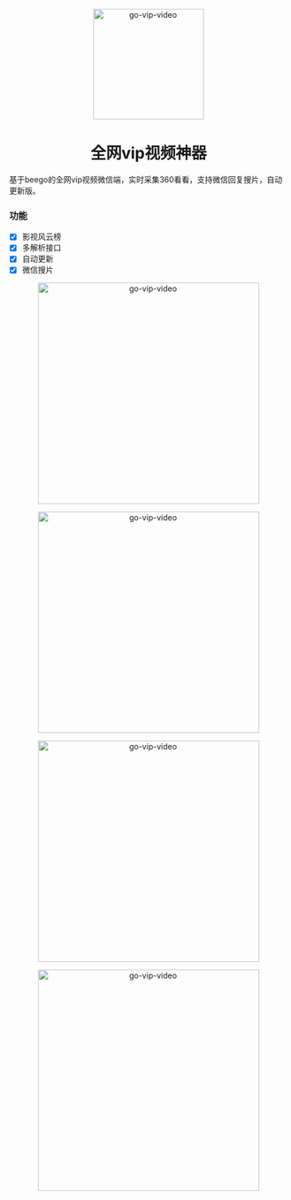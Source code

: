 <p align="center">
  <a href="https://github.com/ytq2019/go-vip-video">
    <img src="https://user-images.githubusercontent.com/25968335/120111974-8abef880-c139-11eb-99cd-fa928348b198.png" width="200" height="200" alt="go-vip-video">
  </a>
</p>

<div align="center">

# 全网vip视频神器

</div>

基于beego的全网vip视频微信端，实时采集360看看，支持微信回复搜片，自动更新版。

### 功能

- [x] 影视风云榜
- [x] 多解析接口
- [x] 自动更新
- [x] 微信搜片
<p align="center">
    <img src="https://www.yutianqi.net/zb_users/upload/2021/06/202106091623236608447747.png" width="400" alt="go-vip-video">
</p>

<p align="center">
    <img src="https://www.yutianqi.net/zb_users/upload/2021/06/202106091623236628759633.png" width="400" alt="go-vip-video">
</p>

<p align="center">
    <img src="https://www.yutianqi.net/zb_users/upload/2021/06/202106091623236665433246.png" width="400" alt="go-vip-video">
</p>

<p align="center">
    <img src="https://www.yutianqi.net/zb_users/upload/2021/06/202106091623236646836608.png" width="400" alt="go-vip-video">
</p>
